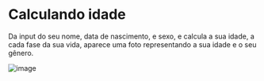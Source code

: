 # Calculando idade
Da input do seu nome, data de nascimento, e sexo, e calcula a sua idade, a cada fase da sua vida, aparece uma foto representando a sua idade e o seu gênero.

![image](https://user-images.githubusercontent.com/69824782/103102940-41ec9c00-45fd-11eb-8d9f-46ea9cdf516a.png)
